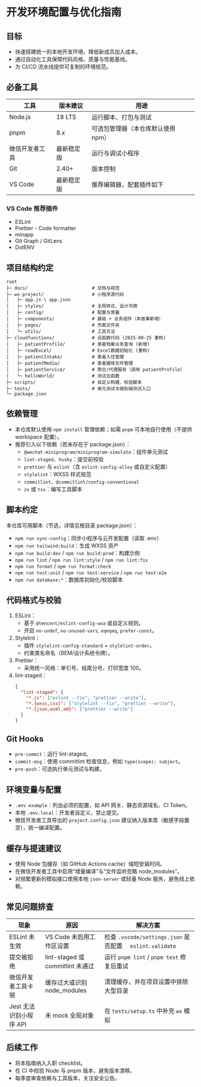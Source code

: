 ﻿# 开发环境配置与优化指南

## 目标

- 快速搭建统一的本地开发环境，降低新成员加入成本。
- 通过自动化工具保障代码风格、质量与性能基线。
- 为 CI/CD 流水线提供可复制的环境规范。

## 必备工具

| 工具           | 版本建议   | 用途                     |
| -------------- | ---------- | ------------------------ |
| Node.js        | 18 LTS     | 运行脚本、打包与测试     |
| pnpm           | 8.x        | 可选包管理器（本仓库默认使用 npm）   |
| 微信开发者工具 | 最新稳定版 | 运行与调试小程序         |
| Git            | 2.40+      | 版本控制                 |
| VS Code        | 最新稳定版 | 推荐编辑器，配套插件如下 |

### VS Code 推荐插件

- ESLint
- Prettier - Code formatter
- minapp
- Git Graph / GitLens
- DotENV

## 项目结构约定

```
root
├─ docs/                        # 文档与规范
├─ wx-project/                  # 小程序源代码
│   ├─ app.js \ app.json
│   ├─ styles/                  # 全局样式、设计令牌
│   ├─ config/                  # 配置与常量
│   ├─ components/              # 基础 + 业务组件（本故事新增）
│   ├─ pages/                   # 页面文件夹
│   └─ utils/                   # 工具方法
├─ cloudfunctions/              # 云函数代码 (2025-09-25 重构)
│   ├─ patientProfile/          # 患者档案业务查询 (新增)
│   ├─ readExcel/               # Excel数据初始化 (重构)
│   ├─ patientIntake/           # 患者入住管理
│   ├─ patientMedia/            # 患者媒体文件管理
│   ├─ patientService/          # 聚合/代理服务（调用 patientProfile）
│   └─ helloWorld/              # 测试云函数
├─ scripts/                     # 自定义构建、校验脚本
├─ tests/                       # 单元测试与端到端测试入口
└─ package.json
```

## 依赖管理

- 本仓库默认使用 `npm install` 管理依赖；如需 `pnpm` 可本地自行使用（不提供 workspace 配置）。
- 推荐引入以下依赖（若未存在于 package.json）：
  - `@wechat-miniprogram/miniprogram-simulate`：组件单元测试
  - `lint-staged`、`husky`：提交前校验
  - `prettier` 与 `eslint`（含 `eslint-config-alloy` 或自定义配置）
  - `stylelint`：WXSS 样式规范
  - `commitlint`、`@commitlint/config-conventional`
  - `zx` 或 `tsx`：编写工具脚本

## 脚本约定

本仓库可用脚本（节选，详情见根目录 package.json）：

- `npm run sync-config`：同步小程序与云开发配置（读取 .env）
- `npm run tailwind:build`：生成 WXSS 资产
- `npm run build:dev` / `npm run build:prod`：构建示例
- `npm run lint` / `npm run lint:style` / `npm run lint:fix`
- `npm run format` / `npm run format:check`
- `npm run test:unit` / `npm run test:service` / `npm run test:e2e`
- `npm run database:*`：数据库初始化/校验脚本

## 代码格式与校验

1. ESLint：
   - 基于 `@tencent/eslint-config-wxa` 或自定义规则。
   - 开启 `no-undef`, `no-unused-vars`, `eqeqeq`, `prefer-const`。
2. Stylelint：
   - 插件 `stylelint-config-standard` + `stylelint-order`。
   - 约束类名命名（BEM/设计系统令牌）。
3. Prettier：
   - 采用统一风格：单引号、结尾分号、打印宽度 100。
4. lint-staged：
   ```json
   {
     "lint-staged": {
       "*.js": ["eslint --fix", "prettier --write"],
       "*.{wxss,css}": ["stylelint --fix", "prettier --write"],
       "*.{json,wxml,md}": ["prettier --write"]
     }
   }
   ```

## Git Hooks

- `pre-commit`：运行 lint-staged。
- `commit-msg`：使用 commitlint 检查信息，例如 `type(scope): subject`。
- `pre-push`：可选执行单元测试与构建。

## 环境变量与配置

- `.env.example`：列出必须的配置，如 API 网关、静态资源域名、CI Token。
- 本地 `.env.local`：开发者自定义，禁止提交。
- 微信开发者工具导出的 `project.config.json` 建议纳入版本库（敏感字段置空），统一编译配置。

## 缓存与提速建议

- 使用 Node 包缓存（如 GitHub Actions cache）缩短安装时间。
- 在微信开发者工具中启用“增量编译”与“文件监听忽略 node_modules”。
- 对频繁更新的模拟接口使用本地 `json-server` 或轻量 Node 服务，避免线上依赖。

## 常见问题排查

| 现象                    | 原因                             | 解决方案                                                  |
| ----------------------- | -------------------------------- | --------------------------------------------------------- |
| ESLint 未生效           | VS Code 未启用工作区设置         | 检查 `.vscode/settings.json` 是否配置 `  eslint.validate` |
| 提交被拒绝              | lint-staged 或 commitlint 未通过 | 运行 `pnpm lint` / `pnpm test` 修复后重试                 |
| 微信开发者工具卡顿      | 缓存过大或识别 node_modules      | 清理缓存，并在项目设置中排除大型目录                      |
| Jest 无法识别小程序 API | 未 mock 全局对象                 | 在 `tests/setup.ts` 中补充 `wx` 模拟                      |

## 后续工作

- 将本指南纳入入职 checklist。
- 在 CI 中校验 Node 与 pnpm 版本，避免版本漂移。
- 每季度审查依赖与工具版本，关注安全公告。

